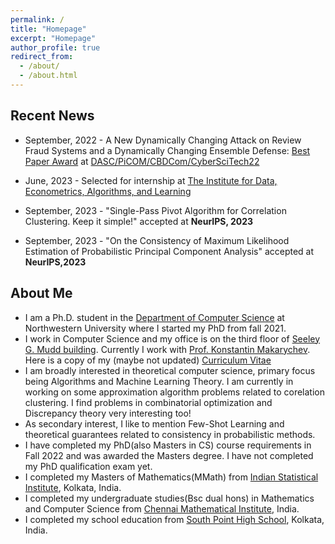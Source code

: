 ```yaml
---
permalink: /
title: "Homepage"
excerpt: "Homepage"
author_profile: true
redirect_from: 
  - /about/
  - /about.html
---
```


Recent News
------

* September, 2022 - A New Dynamically Changing Attack on Review Fraud Systems and a Dynamically Changing Ensemble Defense: [Best Paper Award](https://drive.google.com/file/d/1CcPke3MNfNuAbr2ZxwhWI8w_0YWHitQF/view?usp=sharing) at [DASC/PiCOM/CBDCom/CyberSciTech22](http://cyber-science.org/2022/cbdcom/)

* June, 2023 - Selected for internship at [The Institute for Data, Econometrics, Algorithms, and Learning](https://www.ideal-institute.org/)

* September, 2023 - "Single-Pass Pivot Algorithm for Correlation Clustering. Keep it simple!" accepted at **NeurIPS, 2023**

* September, 2023 - "On the Consistency of Maximum Likelihood Estimation of Probabilistic Principal Component Analysis" accepted at **NeurIPS,2023**

About Me
------

* I am a Ph.D. student in the [Department of Computer Science](https://www.mccormick.northwestern.edu/computer-science/) at Northwestern University where I started my PhD from fall 2021. 
* I work in Computer Science and my office is on the third floor of [Seeley G. Mudd building](https://www.library.northwestern.edu/libraries-collections/mudd-library/). Currently I work with [Prof. Konstantin Makarychev](https://konstantin.makarychev.net/). Here is a copy of my (maybe not updated) [Curriculum Vitae](https://hellokayas.github.io/files/CV.pdf)
* I am broadly interested in theoretical computer science, primary focus being Algorithms and Machine Learning Theory. I am currently in working on some approximation algorithm problems related to corelation clustering. I find problems in combinatorial optimization and Discrepancy theory very interesting too!
* As secondary interest, I like to mention Few-Shot Learning and theoretical guarantees related to consistency in probabilistic methods.
* I have completed my PhD(also Masters in CS) course requirements in Fall 2022 and was awarded the Masters degree. I have not completed my PhD qualification exam yet.
* I completed my Masters of Mathematics(MMath) from [Indian Statistical Institute](https://www.isical.ac.in/content/statistics-mathematics), Kolkata, India.
* I completed my undergraduate studies(Bsc dual hons) in Mathematics and Computer Science from [Chennai Mathematical Institute](https://www.cmi.ac.in/), India.
* I completed my school education from [South Point High School](https://www.southpoint.edu.in/), Kolkata, India.


